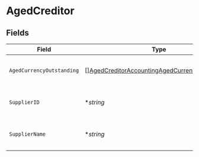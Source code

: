 # AgedCreditor


## Fields

| Field                                                                                                                   | Type                                                                                                                    | Required                                                                                                                | Description                                                                                                             | Example                                                                                                                 |
| ----------------------------------------------------------------------------------------------------------------------- | ----------------------------------------------------------------------------------------------------------------------- | ----------------------------------------------------------------------------------------------------------------------- | ----------------------------------------------------------------------------------------------------------------------- | ----------------------------------------------------------------------------------------------------------------------- |
| `AgedCurrencyOutstanding`                                                                                               | [][AgedCreditorAccountingAgedCurrencyOutstanding](../../models/shared/agedcreditoraccountingagedcurrencyoutstanding.md) | :heavy_minus_sign:                                                                                                      | Array of aged creditors by currency.                                                                                    |                                                                                                                         |
| `SupplierID`                                                                                                            | **string*                                                                                                               | :heavy_minus_sign:                                                                                                      | Supplier ID of the aged creditor.                                                                                       | f594cefb-7750-4c3a-bab2-b5322026dee9                                                                                    |
| `SupplierName`                                                                                                          | **string*                                                                                                               | :heavy_minus_sign:                                                                                                      | Supplier name of the aged creditor.                                                                                     | John Doe                                                                                                                |